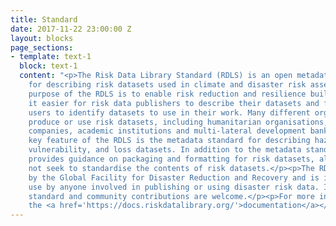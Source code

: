 ```yaml
---
title: Standard
date: 2017-11-22 23:00:00 Z
layout: blocks
page_sections:
- template: text-1
  block: text-1
  content: "<p>The Risk Data Library Standard (RDLS) is an open metadata standard
    for describing risk datasets used in climate and disaster risk assessments.</p><p>The
    purpose of the RDLS is to enable risk reduction and resilience building by making
    it easier for risk data publishers to describe their datasets and for risk data
    users to identify datasets to use in their work. Many different organisations
    produce or use risk datasets, including humanitarian organisations, insurance
    companies, academic institutions and multi-lateral development banks.</p><p>The
    key feature of the RDLS is the metadata standard for describing hazard, exposure,
    vulnerability, and loss datasets. In addition to the metadata standard, the RDLS
    provides guidance on packaging and formatting for risk datasets, although it does
    not seek to standardise the contents of risk datasets.</p><p>The RDLS is curated
    by the Global Facility for Disaster Reduction and Recovery and is intended for
    use by anyone involved in publishing or using disaster risk data. It is an open
    standard and community contributions are welcome.</p><p>For more information see
    the <a href='https://docs.riskdatalibrary.org/'>documentation</a></p>"
---
```



